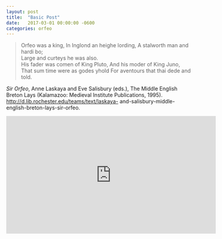 ```yaml
---
layout: post
title:  "Basic Post"
date:   2017-03-01 00:00:00 -0600
categories: orfeo
---
```


>  Orfeo was a king,
>In Inglond an heighe lording,
>A stalworth man and hardi bo;   
>Large and curteys he was also.   
>His fader was comen of King Pluto,
>And his moder of King Juno,   
>That sum time were as godes yhold
>For aventours that thai dede and told.

_Sir Orfeo_, Anne Laskaya and Eve Salisbury (eds.), The Middle English Breton Lays (Kalamazoo: Medieval Institute Publications, 1995). http://d.lib.rochester.edu/teams/text/laskaya- and-salisbury-middle-english-breton-lays-sir-orfeo.

<iframe width="560" height="315" src="https://www.youtube.com/embed/WMAljMUgrh4" frameborder="0" allowfullscreen></iframe>
